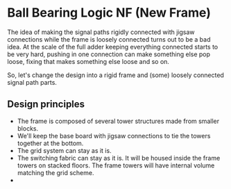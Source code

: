 # Ball Bearing Logic NF (New Frame)

The idea of making the signal paths rigidly connected with jigsaw
connections while the frame is loosely connected turns out to be a bad
idea. At the scale of the full adder keeping everything connected
starts to be very hard, pushing in one connection can make something
else pop loose, fixing that makes something else loose and so on.

So, let's change the design into a rigid frame and (some) loosely
connected signal path parts.

## Design principles

- The frame is composed of several tower structures made from smaller
  blocks.
- We'll keep the base board with jigsaw connections to tie the towers
  together at the bottom.
- The grid system can stay as it is.
- The switching fabric can stay as it is. It will be housed inside the
  frame towers on stacked floors. The frame towers will have internal
  volume matching the grid scheme.
- 
